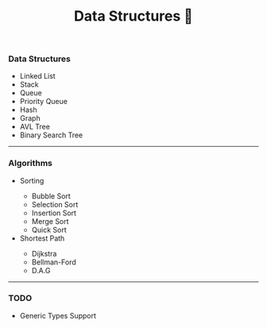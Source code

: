 <div align="center">
  
  <h1>Data Structures 💾</h1>

</div>

</br>

<div align="left">

  <h3> Data Structures </h3>

  <ul>
    <li> Linked List </li>
    <li> Stack </li>
    <li> Queue </li>
    <li> Priority Queue </li>
    <li> Hash </li>
    <li> Graph </li>
    <li> AVL Tree </li>
    <li> Binary Search Tree </li>
  </ul>

</div>

<hr>

<div align="left">

  <h3> Algorithms </h3>

  <ul>
    <li> Sorting </li>
    <ul>
      <li> Bubble Sort </li>
      <li> Selection Sort </li>
      <li> Insertion Sort </li>
      <li> Merge Sort </li>
      <li> Quick Sort </li>
    </ul>
    <li> Shortest Path </li>
    <ul>
      <li> Dijkstra </li>
      <li> Bellman-Ford </li>
      <li> D.A.G </li>
    </ul>
  </ul>

</div>

<hr>

<div align="left">

  <h3> TODO </h3>

  <ul>
    <li> Generic Types Support </li>
  </ul>

</div>
